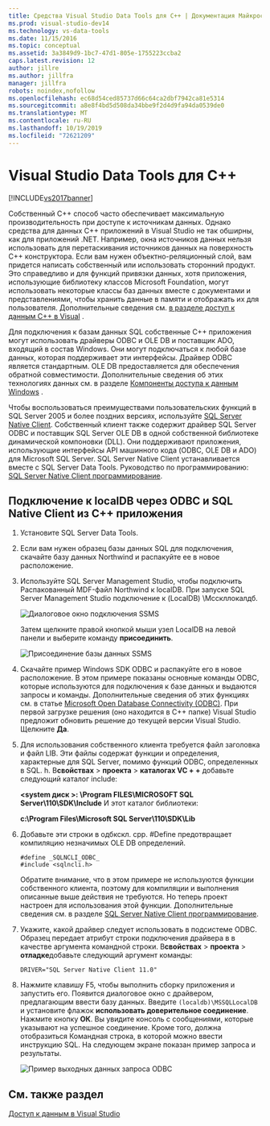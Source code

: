 ```yaml
---
title: Средства Visual Studio Data Tools для C++ | Документация Майкрософт
ms.prod: visual-studio-dev14
ms.technology: vs-data-tools
ms.date: 11/15/2016
ms.topic: conceptual
ms.assetid: 3a3849d9-1bc7-47d1-805e-1755223ccba2
caps.latest.revision: 12
author: jillre
ms.author: jillfra
manager: jillfra
robots: noindex,nofollow
ms.openlocfilehash: ec68d54ced85737d66c64ca2dbf7942ca81e5314
ms.sourcegitcommit: a8e8f4bd5d508da34bbe9f2d4d9fa94da0539de0
ms.translationtype: MT
ms.contentlocale: ru-RU
ms.lasthandoff: 10/19/2019
ms.locfileid: "72621209"
---
```

# <a name="visual-studio-data-tools-for-c"></a>Visual Studio Data Tools для C++
[!INCLUDE[vs2017banner](../includes/vs2017banner.md)]

Собственный C++ способ часто обеспечивает максимальную производительность при доступе к источникам данных. Однако средства для данных C++ приложений в Visual Studio не так обширны, как для приложений .NET. Например, окна источников данных нельзя использовать для перетаскивания источников данных на поверхность C++ конструктора. Если вам нужен объектно-реляционный слой, вам придется написать собственный или использовать сторонний продукт.  Это справедливо и для функций привязки данных, хотя приложения, использующие библиотеку классов Microsoft Foundation, могут использовать некоторые классы баз данных вместе с документами и представлениями, чтобы хранить данные в памяти и отображать их для пользователя. Дополнительные сведения см. [в разделе доступ к данным C++ в Visual](https://msdn.microsoft.com/library/7wtdsdkh.aspx) .

 Для подключения к базам данных SQL собственные C++ приложения могут использовать драйверы ODBC и OLE DB и поставщик ADO, входящий в состав Windows.     Они могут подключаться к любой базе данных, которая поддерживает эти интерфейсы. Драйвер ODBC является стандартным. OLE DB предоставляется для обеспечения обратной совместимости. Дополнительные сведения об этих технологиях данных см. в разделе [Компоненты доступа к данным Windows](https://msdn.microsoft.com/library/windows/desktop/aa968814\(v=vs.85\).aspx) .

 Чтобы воспользоваться преимуществами пользовательских функций в SQL Server 2005 и более поздних версиях, используйте [SQL Server Native Client](https://msdn.microsoft.com/sqlserver/aa937733). Собственный клиент также содержит драйвер SQL Server ODBC и поставщик SQL Server OLE DB в одной собственной библиотеке динамической компоновки (DLL). Они поддерживают приложения, использующие интерфейсы API машинного кода (ODBC, OLE DB и ADO) для Microsoft SQL Server.  SQL Server Native Client устанавливается вместе с SQL Server Data Tools. Руководство по программированию: [SQL Server Native Client программирование](https://msdn.microsoft.com/library/ms130892.aspx).

## <a name="to-connect-to-localdb-through-odbc-and-sql-native-client-from-a-c-application"></a>Подключение к localDB через ODBC и SQL Native Client из C++ приложения

1. Установите SQL Server Data Tools.

2. Если вам нужен образец базы данных SQL для подключения, скачайте базу данных Northwind и распакуйте ее в новое расположение.

3. Используйте SQL Server Management Studio, чтобы подключить Распакованный MDF-файл Northwind к localDB. При запуске SQL Server Management Studio подключение к (LocalDB) \Мсскллокалдб.

    ![Диалоговое окно подключения SSMS](../data-tools/media/raddata-ssms-connect-dialog.png "диалоговое окно подключения SSMS раддата")

    Затем щелкните правой кнопкой мыши узел LocalDB на левой панели и выберите команду **присоединить**.

    ![Присоединение базы данных SSMS](../data-tools/media/raddata-ssms-attach-database.png "Присоединение базы данных раддата SSMS")

4. Скачайте пример Windows SDK ODBC и распакуйте его в новое расположение. В этом примере показаны основные команды ODBC, которые используются для подключения к базе данных и выдаются запросы и команды. Дополнительные сведения об этих функциях см. в статье [Microsoft Open Database Connectivity (ODBC)](https://msdn.microsoft.com/library/windows/desktop/ms710252\(v=vs.85\).aspx). При первой загрузке решения (оно находится в C++ папке) Visual Studio предложит обновить решение до текущей версии Visual Studio. Щелкните **Да**.

5. Для использования собственного клиента требуется файл заголовка и файл LIB. Эти файлы содержат функции и определения, характерные для SQL Server, помимо функций ODBC, определенных в SQL. h. В**свойствах**  >  **проекта**  > **каталогах VC + +** добавьте следующий каталог include:

   **\<system диск >: \Program FILES\MICROSOFT SQL Server\110\SDK\Include**     И этот каталог библиотеки:

   **c:\Program Files\Microsoft SQL Server\110\SDK\Lib**

6. Добавьте эти строки в одбкскл. cpp. #Define предотвращает компиляцию незначимых OLE DB определений.

   ```
   #define _SQLNCLI_ODBC_
   #include <sqlncli.h>
   ```

    Обратите внимание, что в этом примере не используются функции собственного клиента, поэтому для компиляции и выполнения описанные выше действия не требуются. Но теперь проект настроен для использования этой функции. Дополнительные сведения см. в разделе [SQL Server Native Client программирование](https://msdn.microsoft.com/library/ms130892\(v=sql.130\).aspx).

7. Укажите, какой драйвер следует использовать в подсистеме ODBC. Образец передает атрибут строки подключения драйвера в в качестве аргумента командной строки. В**свойствах**  >  **проекта**  > **отладке**добавьте следующий аргумент команды:

   ```
   DRIVER="SQL Server Native Client 11.0"
   ```

8. Нажмите клавишу F5, чтобы выполнить сборку приложения и запустить его. Появится диалоговое окно с драйвером, предлагающим ввести базу данных. Введите `(localdb)\MSSQLLocalDB` и установите флажок **использовать доверительное соединение**. Нажмите кнопку **ОК**. Вы увидите консоль с сообщениями, которые указывают на успешное соединение. Кроме того, должна отобразиться Командная строка, в которой можно ввести инструкцию SQL. На следующем экране показан пример запроса и результаты.

    ![Пример выходных данных запроса ODBC](../data-tools/media/raddata-odbc-sample-query-output.png "вывод примера запроса раддата ODBC")

## <a name="see-also"></a>См. также раздел
 [Доступ к данным в Visual Studio](../data-tools/accessing-data-in-visual-studio.md)

